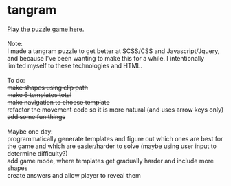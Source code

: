 # tangram

<a href="https://lindsim.github.io/tangrams">Play the puzzle game here.</a><br><br>
Note: <br>
I made a tangram puzzle to get better at SCSS/CSS and Javascript/Jquery, and because I've been wanting to make this for a while. I intentionally limited myself to these technologies and HTML. <br>
<br>
To do:
  <br><s>make shapes using clip path</s>
  <br><s>make 6 templates total</s>
  <br><s>make navigation to choose template</s>
  <br><s>refactor the movement code so it is more natural (and uses arrow keys only)</s>
  <br><s>add some fun things</s>
<br>
<br>
Maybe one day:
  <br>programmatically generate templates and figure out which ones are best for the game and which are easier/harder to solve (maybe using user input to determine difficulty?)
  <br>add game mode, where templates get gradually harder and include more shapes
  <br>create answers and allow player to reveal them
 

